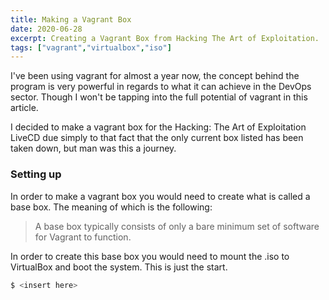```yaml
---
title: Making a Vagrant Box
date: 2020-06-28
excerpt: Creating a Vagrant Box from Hacking The Art of Exploitation.
tags: ["vagrant","virtualbox","iso"]
---
```


I've been using vagrant for almost a year now, the concept behind the program
is very powerful in regards to what it can achieve in the DevOps sector. Though
I won't be tapping into the full potential of vagrant in this article. 

I decided to make a vagrant box for the Hacking: The Art of Exploitation LiveCD
due simply to that fact that the only current box listed has been taken down,
but man was this a journey.

### Setting up

In order to make a vagrant box you would need to create what is called a base box. The meaning of which is the following:

> A base box typically consists of only a bare minimum set of software for Vagrant to function.

In order to create this base box you would need to mount the .iso to VirtualBox
and boot the system. This is just the start. 

```bash
$ <insert here>
```
